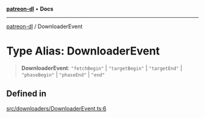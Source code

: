 [**patreon-dl**](../README.md) • **Docs**

***

[patreon-dl](../README.md) / DownloaderEvent

# Type Alias: DownloaderEvent

> **DownloaderEvent**: `"fetchBegin"` \| `"targetBegin"` \| `"targetEnd"` \| `"phaseBegin"` \| `"phaseEnd"` \| `"end"`

## Defined in

[src/downloaders/DownloaderEvent.ts:6](https://github.com/patrickkfkan/patreon-dl/blob/7168e7165dfd3021aec234ee0e8458b1a8040c70/src/downloaders/DownloaderEvent.ts#L6)
